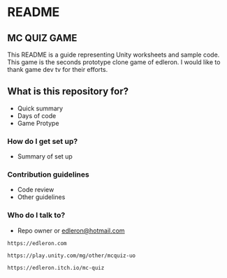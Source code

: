 # README

## MC QUIZ GAME

This README is a guide representing Unity worksheets and sample code. This game is the seconds prototype clone game of edleron. I would like to thank game dev tv for their efforts.

## What is this repository for?

* Quick summary
* Days of code
* Game Protype

### How do I get set up?

* Summary of set up

### Contribution guidelines

* Code review
* Other guidelines

### Who do I talk to?

* Repo owner or edleron@hotmail.com

```
https://edleron.com
```

```
https://play.unity.com/mg/other/mcquiz-uo
```

```
https://edleron.itch.io/mc-quiz
```